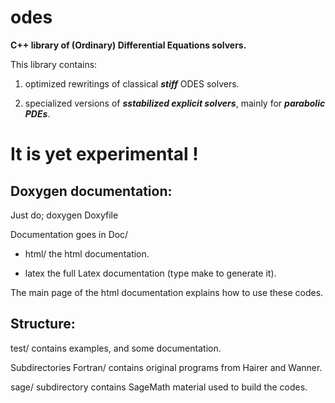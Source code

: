 odes
====

**C++ library of (Ordinary) Differential  Equations solvers.**


This library contains:

1) optimized rewritings of classical **_stiff_** ODES solvers.

2) specialized versions of **_sstabilized explicit solvers_**, mainly for  **_parabolic
PDEs_**.


It is yet experimental !
======================

Doxygen documentation:
---------------------

Just do;
 doxygen Doxyfile 

Documentation goes in Doc/

 * html/ the html documentation.

 * latex the full Latex documentation (type make to generate it).


The main page of the html documentation explains how to use these codes.


Structure:
---------

test/ contains  examples, and some documentation.

Subdirectories Fortran/ contains original programs from Hairer and Wanner.

sage/ subdirectory contains SageMath material used to build the codes.